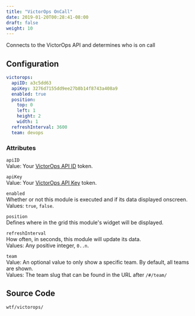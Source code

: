 ```yaml
---
title: "VictorOps OnCall"
date: 2019-01-20T00:28:41-08:00
draft: false
weight: 10
---
```


Connects to the VictorOps API and determines who is on call

## Configuration

```yaml
victorops:
  apiID: a3c5dd63
  apiKey: 3276d7155dd9ee27b8b14f8743a408a9
  enabled: true
  position:
    top: 0
    left: 1
    height: 2
    width: 1
  refreshInterval: 3600
  team: devops
```

### Attributes

`apiID` <br />
Value: Your <a href="https://help.victorops.com/knowledge-base/api/">VictorOps API ID</a> token.

`apiKey` <br />
Value: Your <a href="https://help.victorops.com/knowledge-base/api/">VictorOps API Key</a> token.

`enabled` <br />
Whether or not this module is executed and if its data displayed onscreen. <br />
Values: `true`, `false`.

`position` <br />
Defines where in the grid this module's widget will be displayed. <br />

`refreshInterval` <br />
How often, in seconds, this module will update its data. <br />
Values: Any positive integer, `0..n`.

`team` <br />
Value: An optional value to only show a specific team. By default, all teams are shown. <br />
Values: The team slug that can be found in the URL after `/#/team/`

## Source Code

```bash
wtf/victorops/
```

